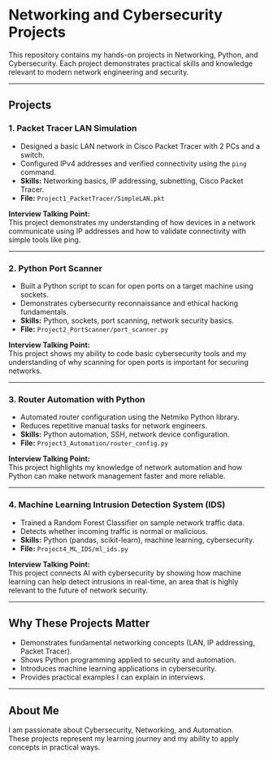 # Networking and Cybersecurity Projects

This repository contains my hands-on projects in Networking, Python, and Cybersecurity. Each project demonstrates practical skills and knowledge relevant to modern network engineering and security.

---

## Projects

### 1. Packet Tracer LAN Simulation
- Designed a basic LAN network in Cisco Packet Tracer with 2 PCs and a switch.  
- Configured IPv4 addresses and verified connectivity using the `ping` command.  
- **Skills:** Networking basics, IP addressing, subnetting, Cisco Packet Tracer.  
- **File:** `Project1_PacketTracer/SimpleLAN.pkt`

**Interview Talking Point:**  
This project demonstrates my understanding of how devices in a network communicate using IP addresses and how to validate connectivity with simple tools like ping.

---

### 2. Python Port Scanner
- Built a Python script to scan for open ports on a target machine using sockets.  
- Demonstrates cybersecurity reconnaissance and ethical hacking fundamentals.  
- **Skills:** Python, sockets, port scanning, network security basics.  
- **File:** `Project2_PortScanner/port_scanner.py`

**Interview Talking Point:**  
This project shows my ability to code basic cybersecurity tools and my understanding of why scanning for open ports is important for securing networks.

---

### 3. Router Automation with Python
- Automated router configuration using the Netmiko Python library.  
- Reduces repetitive manual tasks for network engineers.  
- **Skills:** Python automation, SSH, network device configuration.  
- **File:** `Project3_Automation/router_config.py`

**Interview Talking Point:**  
This project highlights my knowledge of network automation and how Python can make network management faster and more reliable.

---

### 4. Machine Learning Intrusion Detection System (IDS)
- Trained a Random Forest Classifier on sample network traffic data.  
- Detects whether incoming traffic is normal or malicious.  
- **Skills:** Python (pandas, scikit-learn), machine learning, cybersecurity.  
- **File:** `Project4_ML_IDS/ml_ids.py`

**Interview Talking Point:**  
This project connects AI with cybersecurity by showing how machine learning can help detect intrusions in real-time, an area that is highly relevant to the future of network security.

---

## Why These Projects Matter
- Demonstrates fundamental networking concepts (LAN, IP addressing, Packet Tracer).  
- Shows Python programming applied to security and automation.  
- Introduces machine learning applications in cybersecurity.  
- Provides practical examples I can explain in interviews.  

---

## About Me
I am passionate about Cybersecurity, Networking, and Automation.  
These projects represent my learning journey and my ability to apply concepts in practical ways.


